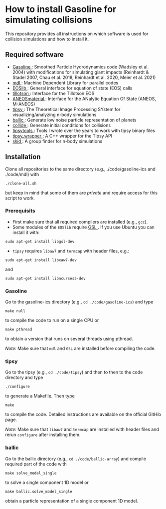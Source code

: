 # How to install Gasoline for simulating collisions

This repository provides all instructions on which software is used for collision simulations and how to install it.

## Required software
- [ Gasoline ]( https://bitbucket.org/creinh/gasoline-ics/src/master/): Smoothed Particle Hydrodynamics code (Wadsley et al. 2004) with modifications for simulating giant impacts (Reinhardt & Stadel 2007, Chau et al. 2018, Reinhardt et al. 2020, Meier et al. 2021)
- [ mdl ]( https://github.com/N-BodyShop/mdl ): Machine Dependent Library for parallel codes
- [ EOSlib ](https://github.com/Halbarath/EOSlib): General interface for equation of state (EOS) calls
- [ tillotson ](https://github.com/chreinhardt/tillotson): Interface for the Tillotson EOS
- [ ANEOSmaterial ](https://github.com/Halbarath/ANEOSmaterial): Interface for the ANalytic Equation Of State (ANEOS, M-ANEOS)
- [ tipsy ](https://github.com/N-BodyShop/tipsy):  The Theoretical Image Processing SYstem for visualizing/analyzing n-body simulations
- [ ballic ](https://github.com/chreinhardt/ballic-array): Generate low noise particle representation of planets
- [ collide ]( https://github.com/chreinhardt/collide ): Generate initial conditions for collisions
- [ tipsytools ](https://bitbucket.org/creinh/tipsytools/src/master/): Tools I wrote over the years to work with tipsy binary files
- [ tipsy_wrapper ]( https://github.com/chreinhardt/tipsy_wrapper ): A C++ wrapper for the Tipsy API
- [ skid ]( https://github.com/N-BodyShop/skid ): A group finder for n-body simulations

## Installation
Clone all repositories to the same directory (e.g., ./code/gasoline-ics and ./code/mdl) with
```
./clone-all.sh
```
but keep in mind that some of them are _private_ and require access for this script to work.

### Prerequisits
- First make sure that all required compilers are installed (e.g., ```gcc```).
- Some modules of the ```EOSlib``` require [ GSL ]( https://www.gnu.org/software/gsl/ ). If you use Ubuntu you can install it with:
```
sudo apt-get install libgsl-dev
```
- ```tipsy``` requires ```libaw7``` and ```termcap``` with header files, e.g.:
```
sudo apt-get install libxaw7-dev
```
and
```
sudo apt-get install libncurses5-dev
`````


### Gasoline
Go to the gasoline-ics directory (e.g., ```cd ./code/gasoline-ics```) and type
```
make null
```
to compile the code to run on a single CPU or
```
make pthread
```
to obtain a version that runs on several threads using pthread.

*Note:* Make sure that ```mdl``` and ```GSL``` are installed before compiling the code.

### tipsy
Go to the tipsy (e.g., ```cd ./code/tipsy```) and then to then to the code directory and type
```
./configure
```
to generate a Makefile. Then type
```
make
```
to compile the code. Detailed instructions are available on the official GitHib page.

*Note:* Make sure that ```libaw7``` and ```termcap``` are installed with header files and rerun ```configure``` after installing them.

### ballic
Go to the ballic directory  (e.g., ```cd ./code/ballic-array```) and compile required part of the code with
```
make solve_model_single
```
to solve a single component 1D model or
```
make ballic.solve_model_single
```
obtain a particle representation of a single component 1D model.




